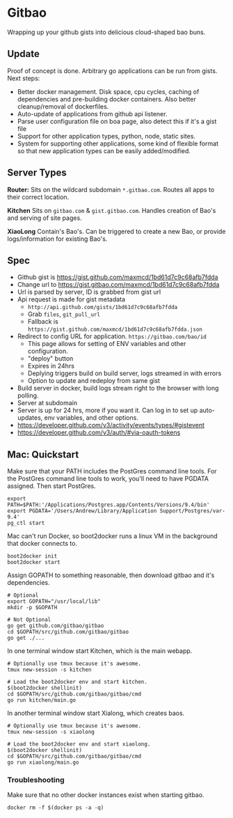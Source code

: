 # Gitbao

Wrapping up your github gists into delicious cloud-shaped bao buns. 

## Update

Proof of concept is done. Arbitrary go applications can be run from gists. Next steps:

 - Better docker management. Disk space, cpu cycles, caching of dependencies and pre-building docker containers. Also better cleanup/removal of dockerfiles. 
 - Auto-update of applications from github api listener.
 - Parse user configuration file on boa page, also detect this if it's a gist file
 - Support for other application types, python, node, static sites. 
 - System for supporting other applications, some kind of flexible format so that new application types can be easily added/modified. 

## Server Types

**Router:**
Sits on the wildcard subdomain `*.gitbao.com`. Routes all apps to their correct location.

**Kitchen**
Sits on `gitbao.com` & `gist.gitbao.com`. Handles creation of Bao's and serving of site pages. 

**XiaoLong**
Contain's Bao's. Can be triggered to create a new Bao, or provide logs/information for existing Bao's. 

## Spec

 - Github gist is https://gist.github.com/maxmcd/1bd61d7c9c68afb7fdda
 - Change url to https://gist.gitbao.com/maxmcd/1bd61d7c9c68afb7fdda
 - Url is parsed by server, ID is grabbed from gist url
 - Api request is made for gist metadata
     + `http://api.github.com/gists/1bd61d7c9c68afb7fdda`
     + Grab `files`, `git_pull_url`
     + Fallback is `https://gist.github.com/maxmcd/1bd61d7c9c68afb7fdda.json`
 - Redirect to config URL for application. `https://gitbao.com/bao/id`
     + This page allows for setting of ENV variables and other configuration. 
     + "deploy" button
     + Expires in 24hrs
     + Deplying triggers build on build server, logs streamed in with errors
     + Option to update and redeploy from same gist
 - Build server in docker, build logs stream right to the browser with long polling. 
 - Server at subdomain
 - Server is up for 24 hrs, more if you want it. Can log in to set up auto-updates, env variables, and other options. 
 - https://developer.github.com/v3/activity/events/types/#gistevent
 - https://developer.github.com/v3/auth/#via-oauth-tokens

## Mac: Quickstart

Make sure that your PATH includes the PostGres command line tools. For the PostGres command line tools to work, you'll need to have PGDATA assigned. Then start PostGres.

```
export PATH=$PATH:'/Applications/Postgres.app/Contents/Versions/9.4/bin'
export PGDATA='/Users/Andrew/Library/Application Support/Postgres/var-9.4'
pg_ctl start
```

Mac can't run Docker, so boot2docker runs a linux VM in the background that docker connects to.

```
boot2docker init
boot2docker start
```

Assign GOPATH to something reasonable, then download gitbao and it's dependencies.

```
# Optional
export GOPATH="/usr/local/lib"
mkdir -p $GOPATH

# Not Optional
go get github.com/gitbao/gitbao
cd $GOPATH/src/github.com/gitbao/gitbao
go get ./...
```

In one terminal window start Kitchen, which is the main webapp.

```
# Optionally use tmux because it's awesome.
tmux new-session -s kitchen

# Load the boot2docker env and start kitchen.
$(boot2docker shellinit)
cd $GOPATH/src/github.com/gitbao/gitbao/cmd
go run kitchen/main.go
```

In another terminal window start Xialong, which creates baos.

```
# Optionally use tmux because it's awesome.
tmux new-session -s xiaolong

# Load the boot2docker env and start xiaolong.
$(boot2docker shellinit)
cd $GOPATH/src/github.com/gitbao/gitbao/cmd
go run xiaolong/main.go
```

### Troubleshooting

Make sure that no other docker instances exist when starting gitbao.

```
docker rm -f $(docker ps -a -q)
```
